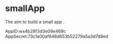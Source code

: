 # smallApp
The aim to build a small app .

AppID:wx4b28f3d3e09e469c   
AppSecret:73c1a00af648d653b52279a5a3d7d8ed